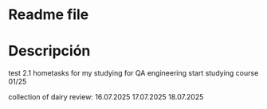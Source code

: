 # Readme file
# Descripción 
test 2.1
hometasks for my studying for QA engineering 
start studying course 01/25

collection of dairy review:
16.07.2025
17.07.2025
18.07.2025